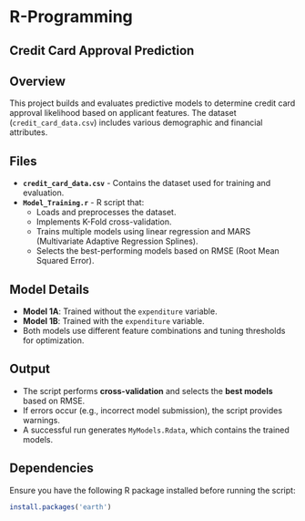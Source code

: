 # R-Programming

## Credit Card Approval Prediction

## Overview  
This project builds and evaluates predictive models to determine credit card approval likelihood based on applicant features. The dataset (`credit_card_data.csv`) includes various demographic and financial attributes.

## Files  
- **`credit_card_data.csv`** - Contains the dataset used for training and evaluation.  
- **`Model_Training.r`** - R script that:
  - Loads and preprocesses the dataset.
  - Implements K-Fold cross-validation.
  - Trains multiple models using linear regression and MARS (Multivariate Adaptive Regression Splines).
  - Selects the best-performing models based on RMSE (Root Mean Squared Error).

## Model Details  

- **Model 1A**: Trained without the `expenditure` variable.  
- **Model 1B**: Trained with the `expenditure` variable.  
- Both models use different feature combinations and tuning thresholds for optimization.

## Output  

- The script performs **cross-validation** and selects the **best models** based on RMSE.  
- If errors occur (e.g., incorrect model submission), the script provides warnings.  
- A successful run generates `MyModels.Rdata`, which contains the trained models.

## Dependencies  

Ensure you have the following R package installed before running the script:  

```r
install.packages('earth')
